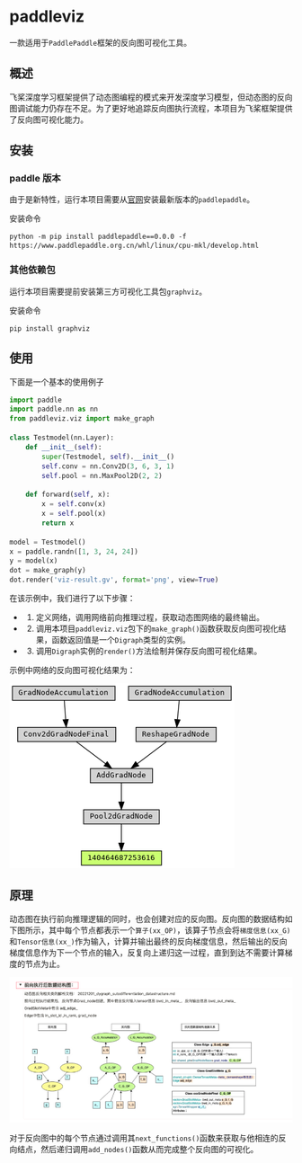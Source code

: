 # paddleviz
一款适用于`PaddlePaddle`框架的反向图可视化工具。

## 概述
飞桨深度学习框架提供了动态图编程的模式来开发深度学习模型，但动态图的反向图调试能力仍存在不足。为了更好地追踪反向图执行流程，本项目为飞桨框架提供了反向图可视化能力。

## 安装
### paddle 版本
由于是新特性，运行本项目需要从[官网](https://www.paddlepaddle.org.cn/install/quick?docurl=/documentation/docs/zh/develop/install/pip/linux-pip.html)安装最新版本的`paddlepaddle`。

安装命令
```shell
python -m pip install paddlepaddle==0.0.0 -f https://www.paddlepaddle.org.cn/whl/linux/cpu-mkl/develop.html
```

### 其他依赖包
运行本项目需要提前安装第三方可视化工具包`graphviz`。

安装命令
```shell
pip install graphviz
```

## 使用
下面是一个基本的使用例子
```python
import paddle
import paddle.nn as nn
from paddleviz.viz import make_graph

class Testmodel(nn.Layer):
    def __init__(self):
        super(Testmodel, self).__init__()
        self.conv = nn.Conv2D(3, 6, 3, 1)
        self.pool = nn.MaxPool2D(2, 2)

    def forward(self, x):
        x = self.conv(x)
        x = self.pool(x)
        return x 

model = Testmodel()
x = paddle.randn([1, 3, 24, 24])
y = model(x)
dot = make_graph(y)
dot.render('viz-result.gv', format='png', view=True)
```
在该示例中，我们进行了以下步骤：
* 1. 定义网络，调用网络前向推理过程，获取动态图网络的最终输出。
* 2. 调用本项目`paddleviz.viz`包下的`make_graph()`函数获取反向图可视化结果，函数返回值是一个`Digraph`类型的实例。
* 3. 调用`Digraph`实例的`render()`方法绘制并保存反向图可视化结果。

示例中网络的反向图可视化结果为：

![image-result](./images/viz-result.gv.png)

## 原理
动态图在执行前向推理逻辑的同时，也会创建对应的反向图。反向图的数据结构如下图所示，其中每个节点都表示一个`算子(xx_OP)`，该算子节点会将`梯度信息(xx_G)`和`Tensor信息(xx_)`作为输入，计算并输出最终的反向梯度信息，然后输出的反向梯度信息作为下一个节点的输入，反复向上递归这一过程，直到到达不需要计算梯度的节点为止。

![forward](./images/forward.png)

对于反向图中的每个节点通过调用其`next_functions()`函数来获取与他相连的反向结点，然后递归调用`add_nodes()`函数从而完成整个反向图的可视化。